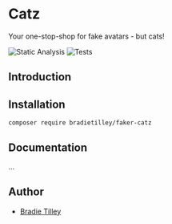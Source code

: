 # Catz

Your one-stop-shop for fake avatars - but cats!

![Static Analysis](https://github.com/bradietilley/faker-catz/actions/workflows/static.yml/badge.svg)
![Tests](https://github.com/bradietilley/faker-catz/actions/workflows/tests.yml/badge.svg)


## Introduction




## Installation

```
composer require bradietilley/faker-catz
```


## Documentation

...


## Author

- [Bradie Tilley](https://github.com/bradietilley)
